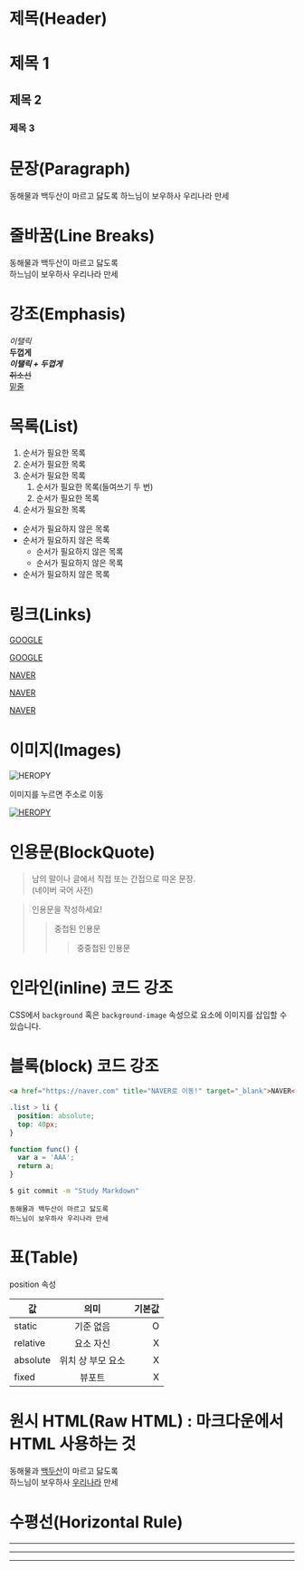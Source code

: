 # 제목(Header)

# 제목 1
## 제목 2
### 제목 3


# 문장(Paragraph)

동해물과 백두산이 마르고 닳도록
하느님이 보우하사 우리나라 만세



# 줄바꿈(Line Breaks)

동해물과 백두산이 마르고 닳도록  
하느님이 보우하사 우리나라 만세



# 강조(Emphasis)

_이탤릭_  
**두껍게**  
**_이탤릭 + 두껍게_**  
~~취소선~~  
<u>밑줄</u>  



# 목록(List)

1. 순서가 필요한 목록
1. 순서가 필요한 목록
1. 순서가 필요한 목록
    1. 순서가 필요한 목록(들여쓰기 두 번)
    1. 순서가 필요한 목록
1. 순서가 필요한 목록

- 순서가 필요하지 않은 목록
- 순서가 필요하지 않은 목록
    - 순서가 필요하지 않은 목록
    - 순서가 필요하지 않은 목록
- 순서가 필요하지 않은 목록



# 링크(Links)

<a href="https://google.com">GOOGLE</a>

[GOOGLE](https://google.com)

<a href="https://naver.com" title="NAVER로 이동!">NAVER</a>

[NAVER](https://naver.com "NAVER로 이동!")

<a href="https://naver.com" title="NAVER로 이동!" target="_blank">NAVER</a>



# 이미지(Images)

![HEROPY](https://heropy.blog/css/images/logo.png)

이미지를 누르면 주소로 이동

[![HEROPY](https://heropy.blog/css/images/logo.png)](https://heropy.blog/)



# 인용문(BlockQuote)

> 남의 말이나 글에서 직접 또는 간접으로 따온 문장.  
> (네이버 국어 사전)

> 인용문을 작성하세요!
>> 중첩된 인용문
>>> 중중첩된 인용문



# 인라인(inline) 코드 강조

CSS에서 `background` 혹은 `background-image` 속성으로
요소에 이미지를 삽입할 수 있습니다.



# 블록(block) 코드 강조

```html
<a href="https://naver.com" title="NAVER로 이동!" target="_blank">NAVER</a>
```

```css
.list > li {
  position: absolute;
  top: 40px;
}
```

```javascript
function func() {
  var a = 'AAA';
  return a;
}
```

```bash
$ git commit -m "Study Markdown"
```

```plaintext
동해물과 백두산이 마르고 닳도록  
하느님이 보우하사 우리나라 만세
```



# 표(Table)

position 속성

값 | 의미 | 기본값
--|:--:|--:
static | 기준 없음 | O
relative | 요소 자신 | X
absolute | 위치 상 부모 요소 | X
fixed | 뷰포트 | X



# 원시 HTML(Raw HTML) : 마크다운에서 HTML 사용하는 것

동해물과 <u>백두산</u>이 마르고 닳도록<br/>
하느님이 보우하사 <span style="text-decoration: underline;">우리나라</span> 만세



# 수평선(Horizontal Rule)

---

***

___